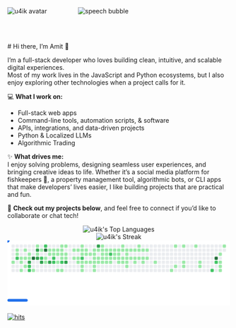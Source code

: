 <div style="display:flex;">


<img src="https://i.ibb.co/4ZfWvn4j/amit.gif" alt="u4ik avatar" width="160" />

<img src="https://i.ibb.co/78qHXrc/pixel-speech-bubble.gif" alt="speech bubble" width="160" height="80" />

</div>
# Hi there, I’m Amit 👋

I’m a full-stack developer who loves building clean, intuitive, and scalable digital experiences.  
Most of my work lives in the JavaScript and Python ecosystems, but I also enjoy exploring other technologies when a project calls for it.

💻 **What I work on:**

- Full-stack web apps
- Command-line tools, automation scripts, & software
- APIs, integrations, and data-driven projects
- Python & Localized LLMs
- Algorithmic Trading

✨ **What drives me:**  
 I enjoy solving problems, designing seamless user experiences, and bringing creative ideas to life. Whether it’s a social media platform for fishkeepers 🐠, a property management tool, algorithmic bots, or CLI apps that make developers’ lives easier, I like building projects that are practical and fun.

📂 **Check out my projects below**, and feel free to connect if you’d like to collaborate or chat tech!

<div align="" style="display: flex; flex-direction: column; align-items: center; height:30">

<!-- GitHub Stats Images -->
<img src="https://github-readme-stats.vercel.app/api/top-langs/?username=u4ik&theme=vue-dark&show_icons=true&hide_border=true&layout=compact" alt="u4ik's Top Languages">
<img src="https://github-readme-streak-stats.herokuapp.com/?user=u4ik&theme=vue-dark&hide_border=true" alt="u4ik's Streak">

<!-- <img src="http://hits.dwyl.com/abhisheknaiidu/awesome-github-profile-readme.svg" alt="Hits Badge"> -->

</div>
<!--   <h4>Connect</h4> -->
<!-- <a style="text-decoration:none" href="https://www.linkedin.com/in/amitsmangat/" target="_blank"> -->
<!-- <img src="https://img.shields.io/badge/-Amit%20Mangat-blue?style=plastic&logo=Linkedin&logoColor=black&link=https://www.linkedin.com/in/amitsmangat/" alt="Join Community Badge"/> -->
<!-- </a> -->

<!--  <img src='https://img.shields.io/github/followers/u4ik?label=Follow&style=social'> -->
<!-- <img src="https://img.shields.io/static/v1?label=&labelColor=505050&message=arbeitnow&color=%230076D6&style=flat&logo=google-chrome&logoColor=%230076D6" alt="website"/></a> -->
<!-- <img src="https://img.shields.io/static/v1?label=%F0%9F%8C%9F&message=If%20Useful&style=style=flat&color=BC4E99" alt="Star Badge"/> -->
<!-- <a href="https://discord.gg/XTW52Kt"><img src="https://img.shields.io/discord/733027681184251937.svg?style=flat&label=Join%20Community&color=7289DA" alt="Join Community Badge"/></a> -->
<!-- <a href="https://twitter.com/abhisheknaiidu" ><img src="https://img.shields.io/twitter/follow/abhisheknaiidu.svg?style=social" /> </a> -->

<picture>
  <source
    media="(prefers-color-scheme: dark)"
    srcset="images/breakout-dark.svg"
  />
  <source
    media="(prefers-color-scheme: light)"
    srcset="images/breakout-light.svg"
  />
  <img alt="Breakout Game" src="images/breakout-light.svg" />
</picture>

[![hits](https://hits.deltapapa.io/github/u4ik/u4ik.svg)](https://hits.deltapapa.io)
